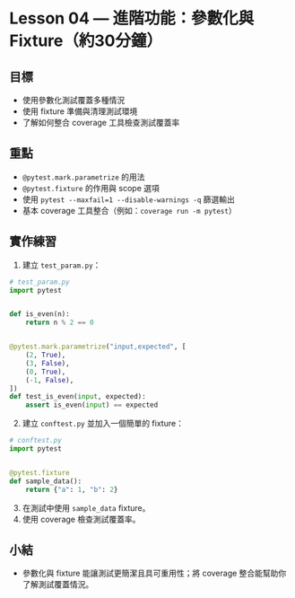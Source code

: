 # Lesson 04 — 進階功能：參數化與 Fixture（約30分鐘）

## 目標
- 使用參數化測試覆蓋多種情況
- 使用 fixture 準備與清理測試環境
- 了解如何整合 coverage 工具檢查測試覆蓋率

## 重點
- `@pytest.mark.parametrize` 的用法
- `@pytest.fixture` 的作用與 scope 選項
- 使用 `pytest --maxfail=1 --disable-warnings -q` 篩選輸出
- 基本 coverage 工具整合（例如：`coverage run -m pytest`）

## 實作練習
1. 建立 `test_param.py`：

```python
# test_param.py
import pytest


def is_even(n):
    return n % 2 == 0


@pytest.mark.parametrize("input,expected", [
    (2, True),
    (3, False),
    (0, True),
    (-1, False),
])
def test_is_even(input, expected):
    assert is_even(input) == expected
```

2. 建立 `conftest.py` 並加入一個簡單的 fixture：

```python
# conftest.py
import pytest


@pytest.fixture
def sample_data():
    return {"a": 1, "b": 2}
```

3. 在測試中使用 `sample_data` fixture。
4. 使用 coverage 檢查測試覆蓋率。

## 小結
- 參數化與 fixture 能讓測試更簡潔且具可重用性；將 coverage 整合能幫助你了解測試覆蓋情況。